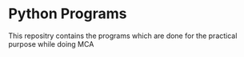 # Python Programs

This repositry contains the programs which are done for the practical purpose while doing MCA

